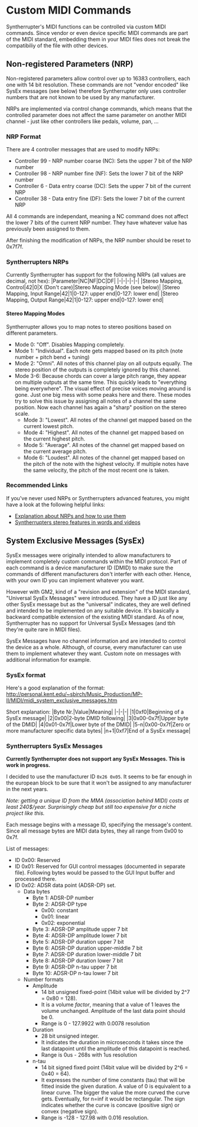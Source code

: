 # Custom MIDI Commands
Syntherrupter's MIDI functions can be controlled via custom MIDI commands. Since vendor or even device specific MIDI commands are part of the MIDI standard, embedding them in your MIDI files does not break the compatibiliy of the file with other devices. 

## Non-registered Parameters (NRP)
Non-registered parameters allow control over up to 16383 controllers, each one with 14 bit resolution. These commands are not "vendor encoded" like SysEx messages (see below) therefore Syntherrupter only uses controller numbers that are not known to be used by any manufacturer. 

NRPs are implemented via control change commands, which means that the controlled parameter does not affect the same parameter on another MIDI channel - just like other controllers like pedals, volume, pan, ...

### NRP Format
There are 4 controller messages that are used to modify NRPs:
 * Controller 99 - NRP number coarse (NC): Sets the upper 7 bit of the NRP number
 * Controller 98 - NRP number fine (NF): Sets the lower 7 bit of the NRP number
 * Controller 6 - Data entry coarse (DC): Sets the upper 7 bit of the current NRP
 * Controller 38 - Data entry fine (DF): Sets the lower 7 bit of the current NRP

All 4 commands are independant, meaning a NC command does not affect the lower 7 bits of the current NRP number. They have whatever value has previously been assigned to them.

After finishing the modification of NRPs, the NRP number should be reset to 0x7f7f.

### Syntherrupters NRPs
Currently Syntherrupter has support for the following NRPs (all values are decimal, not hex):
|Parameter|NC|NF|DC|DF|
|-|-|-|-|-|
|Stereo Mapping, Control|42|0|X (Don't care)|Stereo Mapping Mode (see below)|
|Stereo Mapping, Input Range|42|1|0-127: upper end|0-127: lower end|
|Stereo Mapping, Output Range|42|1|0-127: upper end|0-127: lower end|

#### Stereo Mapping Modes

Syntherrupter allows you to map notes to stereo positions based on different parameters. 
* Mode 0: "Off". Disables Mapping completely. 
* Mode 1: "Individual". Each note gets mapped based on its pitch (note number + pitch bend + tuning)
* Mode 2: "Omni". All notes of this channel play on all outputs equally. The stereo position of the outputs is completely ignored by this channel. 
* Mode 3-6: Because chords can cover a large pitch range, they appear on multiple outputs at the same time. This quickly leads to "everything being everywhere". The visual effect of precise voices moving around is gone. Just one big mess with some peaks here and there. These modes try to solve this issue by assigning all notes of a channel the same position. Now each channel has again a "sharp" position on the stereo scale.
	* Mode 3: "Lowest". All notes of the channel get mapped based on the current lowest pitch.
	* Mode 4: "Highest". All notes of the channel get mapped based on the current highest pitch.
	* Mode 5: "Average". All notes of the channel get mapped based on the current average pitch.
	* Mode 6: "Loudest". All notes of the channel get mapped based on the pitch of the note with the highest velocity. If multiple notes have the same velocity, the pitch of the most recent one is taken.

### Recommended Links
If you've never used NRPs or Syntherrupters advanced features, you might have a look at the following helpful links:
 * [Explanation about NRPs and how to use them](https://www.recordingblogs.com/wiki/midi-registered-parameter-number-rpn)
 * [Syntherrupters stereo features in words and videos](https://highvoltageforum.net/index.php?topic=1020.msg8343#msg8343)

## System Exclusive Messages (SysEx)
SysEx messages were originally intended to allow manufacturers to implement completely custom commands within the MIDI protocol. Part of each command is a device manufacturer ID (DMID) to make sure the commands of different manufacturers don't interfer with each other. Hence, with your own ID you can implement whatever you want. 

However with GM2, kind of a "revision and extension" of the MIDI standard, "Universal SysEx Messages" were introduced. They have a ID just like any other SysEx message but as the "universal" indicates, they are well defined and intended to be implemented on any suitable device. It's basically a backward compatible extension of the existing MIDI standard. As of now, Syntherrupter has no support for Universal SysEx Messages (and tbh they're quite rare in MIDI files).

SysEx Messages have no channel information and are intended to control the device as a whole. Although, of course, every manufacturer can use them to implement whatever they want. Custom note on messages with additional information for example. 

### SysEx format
Here's a good explanation of the format: http://personal.kent.edu/~sbirch/Music_Production/MP-II/MIDI/midi_system_exclusive_messages.htm

Short explanation:
|Byte Nr.|Value|Meaning|
|-|-|-|
|1|0xf0|Beginning of a SysEx message|
|2|0x00|2-byte DMID following|
|3|0x00-0x7f|Upper byte of the DMID|
|4|0x01-0x7f|Lower byte of the DMID|
|5-n|0x00-0x7f|Zero or more manufacturer specific data bytes|
|n+1|0xf7|End of a SysEx message|

### Syntherrupters SysEx Messages
**Currently Syntherrupter does not support any SysEx Messages. This is work in progress.**

I decided to use the manufacturer ID `0x26 0x05`. It seems to be far enough in the european block to be sure that it won't be assigned to any manufacturer in the next years. 

*Note: getting a unique ID from the MMA (association behind MIDI) costs at least 240$/year. Surprisingly cheap but still too expensive for a niche project like this.*

Each message begins with a message ID, specifying the message's content. Since all message bytes are MIDI data bytes, they all range from 0x00 to 0x7f. 

List of messages:
* ID 0x00: Reserved
* ID 0x01: Reserved for GUI control messages (documented in separate file). Following bytes would be passed to the GUI Input buffer and processed there. 
* ID 0x02: ADSR data point (ADSR-DP) set.
	* Data bytes
		* Byte 1: ADSR-DP number
		* Byte 2: ADSR-DP type
			* 0x00: constant
			* 0x01: linear
			* 0x02: exponential
		* Byte 3: ADSR-DP amplitude upper 7 bit
		* Byte 4: ADSR-DP amplitude lower 7 bit
		* Byte 5: ADSR-DP duration upper 7 bit
		* Byte 6: ADSR-DP duration upper-middle 7 bit
		* Byte 7: ADSR-DP duration lower-middle 7 bit
		* Byte 8: ADSR-DP duration lower 7 bit
		* Byte 9: ADSR-DP n-tau upper 7 bit
		* Byte 10: ADSR-DP n-tau lower 7 bit
	* Number formats
		* Amplitude
			* 14 bit unsigned fixed-point (14bit value will be divided by 2^7 = 0x80 = 128). 
			* It is a volume *factor*, meaning that a value of 1 leaves the volume unchanged. Amplitude of the last data point should be 0.
			* Range is 0 - 127.9922 with 0.0078 resolution
		* Duration
			* 28 bit unsigned integer. 
			* It indicates the duration in microseconds it takes since the last datapoint until the amplitude of this datapoint is reached. 
			* Range is 0us - 268s with 1us resolution
		* n-tau
			* 14 bit signed fixed point (14bit value will be divided by 2^6 = 0x40 = 64). 
			* It expresses the number of time constants (tau) that will be fitted inside the given duration. A value of 0 is equivalent to a linear curve. The bigger the value the more curved the curve gets. Eventually, for n=inf it would be rectangular. The sign indicates whether the curve is concave (positive sign) or convex (negative sign). 
			* Range is -128 - 127.98 with 0.016 resolution.
